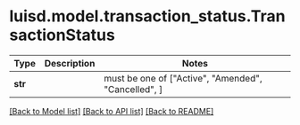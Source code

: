 # luisd.model.transaction_status.TransactionStatus

Type | Description | Notes
------------- | ------------- | -------------
**str** |  |  must be one of ["Active", "Amended", "Cancelled", ]

[[Back to Model list]](../../README.md#documentation-for-models) [[Back to API list]](../../README.md#documentation-for-api-endpoints) [[Back to README]](../../README.md)

